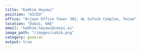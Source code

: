 ```yaml
---
title: "Kadhim Hayawi"
position: "AICEO"
office: "Arjaan Office Tower 302, AL Sufouh Complex, Tecom"
location: "Dubai, UAE"
email: "kadhim.hayawi@ceoai.ai"
image_path: "/images/sakib.png"
category: general
output: true
---
```

